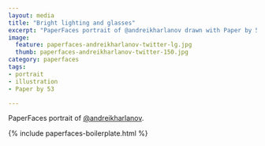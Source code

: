 ```yaml
---
layout: media
title: "Bright lighting and glasses"
excerpt: "PaperFaces portrait of @andreikharlanov drawn with Paper by 53 on an iPad."
image: 
  feature: paperfaces-andreikharlanov-twitter-lg.jpg
  thumb: paperfaces-andreikharlanov-twitter-150.jpg
category: paperfaces
tags: 
- portrait
- illustration
- Paper by 53

---
```


PaperFaces portrait of [@andreikharlanov](http://twitter.com/andreikharlanov).

{% include paperfaces-boilerplate.html %}